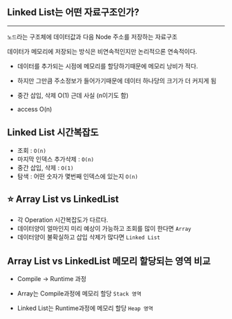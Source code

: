 ## Linked List는 어떤 자료구조인가?

---

`노드`라는 구조체에 데이터값과 다음 Node 주소를 저장하는 자료구조

데이터가 메모리에 저장되는 방식은 비연속적인지만 논리적으론 연속적이다.

- 데이터를 추가되는 시점에 메모리를 할당하기때문에 메모리 낭비가 적다.
- 하지만 그만큼 주소정보가 들어가기때문에 데이터 하나당의 크기가 더 커지게 됨

- 중간 삽입, 삭제 O(1) 근데 사실 (n이기도 함)
- access O(n)

## Linked List 시간복잡도

- 조회 : `O(n)`
- 마지막 인덱스 추가삭제 : `O(n)`
- 중간 삽입, 삭제 : `O(1)`
- 탐색 : 어떤 숫자가 몇번째 인덱스에 있는지 `O(n)`

## ⭐️ Array List vs LinkedList

- 각 Operation 시간복잡도가 다르다.
- 데이터양이 얼마인지 미리 예상이 가능하고 조회를 많이 한다면 `Array`
- 데이터양이 불확실하고 삽입 삭제가 많다면 `Linked List`

## Array List vs LinkedList 메모리 할당되는 영역 비교

- Compile -> Runtime 과정

- Array는 Compile과정에 메모리 할당 `Stack 영역`
- Linked List는 Runtime과정에 메모리 할당 `Heap 영역`
